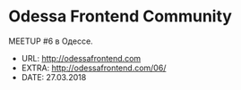 # Odessa Frontend Community

MEETUP #6 в Одессе.

* URL: http://odessafrontend.com
* EXTRA: http://odessafrontend.com/06/
* DATE: 27.03.2018